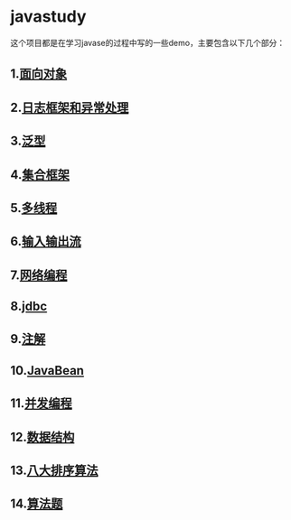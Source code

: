 # javastudy
这个项目都是在学习javase的过程中写的一些demo，主要包含以下几个部分：

## 1.[面向对象](https://github.com/sunwhut/javastudy/tree/master/javastudy/src/oo)

## 2.[日志框架和异常处理](https://github.com/sunwhut/javastudy/tree/master/javastudy/src/log)

## 3.[泛型](https://github.com/sunwhut/javastudy/tree/master/javastudy/src/generic)

## 4.[集合框架](https://github.com/sunwhut/javastudy/tree/master/javastudy/src/collection)

## 5.[多线程](https://github.com/sunwhut/javastudy/tree/master/javastudy/src/multithread)

## 6.[输入输出流](https://github.com/sunwhut/javastudy/tree/master/javastudy/src/iostream)

## 7.[网络编程](https://github.com/sunwhut/javastudy/tree/master/javastudy/src/networking)

## 8.[jdbc](https://github.com/sunwhut/javastudy/tree/master/javastudy/src/jdbc)

## 9.[注解](https://github.com/sunwhut/javastudy/tree/master/javastudy/src/annotation)

## 10.[JavaBean](https://github.com/sunwhut/javastudy/tree/master/javastudy/src/javabean)

## 11.[并发编程](https://github.com/sunwhut/javastudy/tree/master/javastudy/src/concurrent)

## 12.[数据结构](https://github.com/sunwhut/javastudy/tree/master/javastudy/src/datastructure)

## 13.[八大排序算法](https://github.com/sunwhut/javastudy/tree/master/javastudy/src/sortalgorithm)

## 14.[算法题](https://github.com/sunwhut/javastudy/tree/master/javastudy/src/codingproblem)